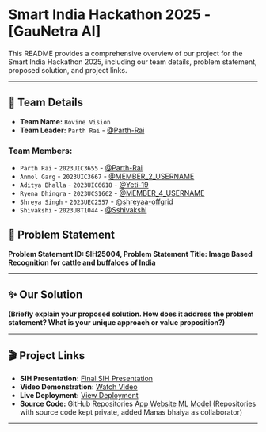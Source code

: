 # Smart India Hackathon 2025 - [GauNetra AI]

This README provides a comprehensive overview of our project for the Smart India Hackathon 2025, including our team details, problem statement, proposed solution, and project links.

---
## 👥 Team Details

* **Team Name:** `Bovine Vision`
* **Team Leader:** `Parth Rai` - [@Parth-Rai](https://github.com/Parth-Rai)

### Team Members:
* `Parth Rai` - `2023UIC3655` - [@Parth-Rai](https://github.com/Parth-Rai)
* `Anmol Garg` - `2023UIC3667` - [@MEMBER_2_USERNAME](https://github.com/MEMBER_2_USERNAME)
* `Aditya Bhalla` - `2023UIC6618` - [@Yeti-19](https://github.com/Yeti-19)
* `Ryena Dhingra` - `2023UCS1662` - [@MEMBER_4_USERNAME](https://github.com/MEMBER_4_USERNAME)
* `Shreya Singh` - `2023UEC2557` - [@shreyaa-offgrid](https://github.com/shreyaa-offgrid)
* `Shivakshi` - `2023UBT1044` - [@Sshivakshi](https://github.com/Sshivakshi)

## 🚀 Problem Statement

**Problem Statement ID: SIH25004, Problem Statement Title: Image Based Recognition for cattle and buffaloes of India**

---

## ✨ Our Solution

**(Briefly explain your proposed solution. How does it address the problem statement? What is your unique approach or value proposition?)**

---

## 🎬 Project Links

* **SIH Presentation:** [Final SIH Presentation](https://drive.google.com/file/d/1XHUo8IhA-JfhoMGAC3vsRwgTtnUc4t1n/view?usp=drive_link)
* **Video Demonstration:** [Watch Video](UNLISTED_YOUTUBE_LINK)
* **Live Deployment:** [View Deployment](https://gaunetra-ai.onrender.com/)
* **Source Code:** GitHub Repositories [ App ](https://github.com/ANMOLSCRIPT/Bovine-Vision-SIH-Android-App) [ Website ](https://github.com/Parth-Rai/GauNetra-AI-SIH-Submission) [ ML Model ](https://github.com/Yeti-19/Bovine-Vision-ML-Model) 
(Repositories with source code kept private, added Manas bhaiya as collaborator)
---
